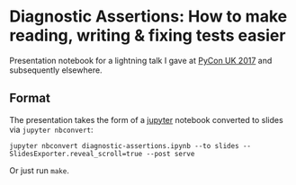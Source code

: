 # Diagnostic Assertions: How to make reading, writing & fixing tests easier

Presentation notebook for a lightning talk I gave at [PyCon UK 2017](http://2017.pyconuk.org/) and subsequently elsewhere.

## Format

The presentation takes the form of a [jupyter](https://jupyter.org/) notebook
converted to slides via `jupyter nbconvert`:

``` console
jupyter nbconvert diagnostic-assertions.ipynb --to slides --SlidesExporter.reveal_scroll=true --post serve
```

Or just run `make`.
